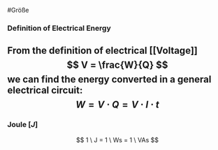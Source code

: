 #Größe 
### Definition of Electrical Energy
From the definition of electrical [[Voltage]]
$$
V = \frac{W}{Q}
$$
we can find the energy converted in a general electrical circuit:
$$
W = V \cdot Q = V \cdot I \cdot t
$$
---
### Joule \[$J$]
$$
1 \ J = 1 \ Ws = 1 \ VAs
$$
